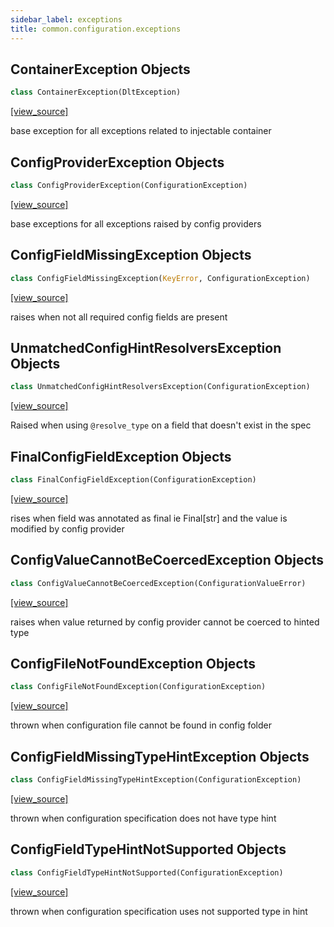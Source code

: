```yaml
---
sidebar_label: exceptions
title: common.configuration.exceptions
---
```


## ContainerException Objects

```python
class ContainerException(DltException)
```

[[view_source]](https://github.com/dlt-hub/dlt/blob/30d0f64fb2cdbacc2e88fdb304371650f417e1f0/dlt/common/configuration/exceptions.py#L21)

base exception for all exceptions related to injectable container

## ConfigProviderException Objects

```python
class ConfigProviderException(ConfigurationException)
```

[[view_source]](https://github.com/dlt-hub/dlt/blob/30d0f64fb2cdbacc2e88fdb304371650f417e1f0/dlt/common/configuration/exceptions.py#L26)

base exceptions for all exceptions raised by config providers

## ConfigFieldMissingException Objects

```python
class ConfigFieldMissingException(KeyError, ConfigurationException)
```

[[view_source]](https://github.com/dlt-hub/dlt/blob/30d0f64fb2cdbacc2e88fdb304371650f417e1f0/dlt/common/configuration/exceptions.py#L36)

raises when not all required config fields are present

## UnmatchedConfigHintResolversException Objects

```python
class UnmatchedConfigHintResolversException(ConfigurationException)
```

[[view_source]](https://github.com/dlt-hub/dlt/blob/30d0f64fb2cdbacc2e88fdb304371650f417e1f0/dlt/common/configuration/exceptions.py#L55)

Raised when using `@resolve_type` on a field that doesn't exist in the spec

## FinalConfigFieldException Objects

```python
class FinalConfigFieldException(ConfigurationException)
```

[[view_source]](https://github.com/dlt-hub/dlt/blob/30d0f64fb2cdbacc2e88fdb304371650f417e1f0/dlt/common/configuration/exceptions.py#L70)

rises when field was annotated as final ie Final[str] and the value is modified by config provider

## ConfigValueCannotBeCoercedException Objects

```python
class ConfigValueCannotBeCoercedException(ConfigurationValueError)
```

[[view_source]](https://github.com/dlt-hub/dlt/blob/30d0f64fb2cdbacc2e88fdb304371650f417e1f0/dlt/common/configuration/exceptions.py#L76)

raises when value returned by config provider cannot be coerced to hinted type

## ConfigFileNotFoundException Objects

```python
class ConfigFileNotFoundException(ConfigurationException)
```

[[view_source]](https://github.com/dlt-hub/dlt/blob/30d0f64fb2cdbacc2e88fdb304371650f417e1f0/dlt/common/configuration/exceptions.py#L96)

thrown when configuration file cannot be found in config folder

## ConfigFieldMissingTypeHintException Objects

```python
class ConfigFieldMissingTypeHintException(ConfigurationException)
```

[[view_source]](https://github.com/dlt-hub/dlt/blob/30d0f64fb2cdbacc2e88fdb304371650f417e1f0/dlt/common/configuration/exceptions.py#L103)

thrown when configuration specification does not have type hint

## ConfigFieldTypeHintNotSupported Objects

```python
class ConfigFieldTypeHintNotSupported(ConfigurationException)
```

[[view_source]](https://github.com/dlt-hub/dlt/blob/30d0f64fb2cdbacc2e88fdb304371650f417e1f0/dlt/common/configuration/exceptions.py#L112)

thrown when configuration specification uses not supported type in hint

